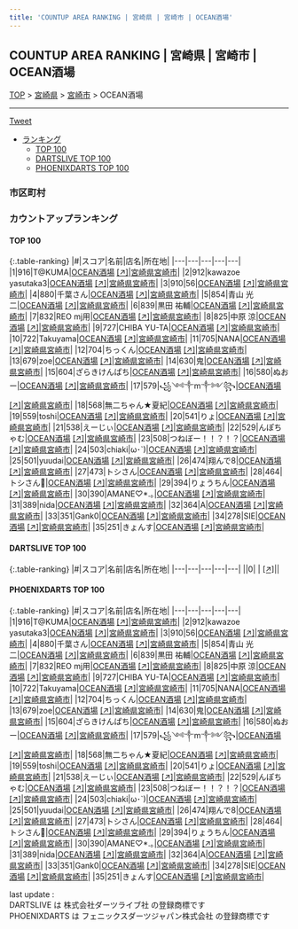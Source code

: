 ```yaml
---
title: 'COUNTUP AREA RANKING | 宮崎県 | 宮崎市 | OCEAN酒場'
---
```

## COUNTUP AREA RANKING | 宮崎県 | 宮崎市 | OCEAN酒場

[TOP](/darts/rank/) > [宮崎県](/darts/rank/宮崎県/) > [宮崎市](/darts/rank/宮崎県/宮崎市/) > OCEAN酒場

___

<a href="https://twitter.com/share?ref_src=twsrc%5Etfw" data-text="COUNTUP AREA RANKING | 宮崎県宮崎市OCEAN酒場" class="twitter-share-button" data-hashtags="DARTSLIVE,PHOENIXDARTS,darts,ダーツ" data-show-count="false">Tweet</a>

* [ランキング](#カウントアップランキング)
    * [TOP 100](#top-100)
    * [DARTSLIVE TOP 100](#dartslive-top-100)
    * [PHOENIXDARTS TOP 100](#phoenixdarts-top-100)

### 市区町村

<ul>

</ul>

### カウントアップランキング

#### TOP 100



{:.table-ranking}
|#|スコア|名前|店名|所在地|
|---|---|---|---|---|
|1|916|<span class="rank-name-pd">T@KUMA</span>|<a href="/darts/rank/shops/94832.html">OCEAN酒場</a> <a href="https://vs.phoenixdarts.com/jp/shop/shopDetailInfo/s_94832?s_seq=94832">[↗]</a>|<a href="/darts/rank/宮崎県/宮崎市">宮崎県宮崎市</a>|
|2|912|<span class="rank-name-pd">kawazoe yasutaka3</span>|<a href="/darts/rank/shops/94832.html">OCEAN酒場</a> <a href="https://vs.phoenixdarts.com/jp/shop/shopDetailInfo/s_94832?s_seq=94832">[↗]</a>|<a href="/darts/rank/宮崎県/宮崎市">宮崎県宮崎市</a>|
|3|910|<span class="rank-name-pd">56</span>|<a href="/darts/rank/shops/94832.html">OCEAN酒場</a> <a href="https://vs.phoenixdarts.com/jp/shop/shopDetailInfo/s_94832?s_seq=94832">[↗]</a>|<a href="/darts/rank/宮崎県/宮崎市">宮崎県宮崎市</a>|
|4|880|<span class="rank-name-pd">千葉さん</span>|<a href="/darts/rank/shops/94832.html">OCEAN酒場</a> <a href="https://vs.phoenixdarts.com/jp/shop/shopDetailInfo/s_94832?s_seq=94832">[↗]</a>|<a href="/darts/rank/宮崎県/宮崎市">宮崎県宮崎市</a>|
|5|854|<span class="rank-name-pd"><span class="pro-icon-pd"></span>青山 光二</span>|<a href="/darts/rank/shops/94832.html">OCEAN酒場</a> <a href="https://vs.phoenixdarts.com/jp/shop/shopDetailInfo/s_94832?s_seq=94832">[↗]</a>|<a href="/darts/rank/宮崎県/宮崎市">宮崎県宮崎市</a>|
|6|839|<span class="rank-name-pd"><span class="pro-icon-pd"></span>黒田 祐輔</span>|<a href="/darts/rank/shops/94832.html">OCEAN酒場</a> <a href="https://vs.phoenixdarts.com/jp/shop/shopDetailInfo/s_94832?s_seq=94832">[↗]</a>|<a href="/darts/rank/宮崎県/宮崎市">宮崎県宮崎市</a>|
|7|832|<span class="rank-name-pd">REO mj用</span>|<a href="/darts/rank/shops/94832.html">OCEAN酒場</a> <a href="https://vs.phoenixdarts.com/jp/shop/shopDetailInfo/s_94832?s_seq=94832">[↗]</a>|<a href="/darts/rank/宮崎県/宮崎市">宮崎県宮崎市</a>|
|8|825|<span class="rank-name-pd"><span class="pro-icon-pd"></span>中原 涼</span>|<a href="/darts/rank/shops/94832.html">OCEAN酒場</a> <a href="https://vs.phoenixdarts.com/jp/shop/shopDetailInfo/s_94832?s_seq=94832">[↗]</a>|<a href="/darts/rank/宮崎県/宮崎市">宮崎県宮崎市</a>|
|9|727|<span class="rank-name-pd">CHIBA YU-TA</span>|<a href="/darts/rank/shops/94832.html">OCEAN酒場</a> <a href="https://vs.phoenixdarts.com/jp/shop/shopDetailInfo/s_94832?s_seq=94832">[↗]</a>|<a href="/darts/rank/宮崎県/宮崎市">宮崎県宮崎市</a>|
|10|722|<span class="rank-name-pd">Takuyama</span>|<a href="/darts/rank/shops/94832.html">OCEAN酒場</a> <a href="https://vs.phoenixdarts.com/jp/shop/shopDetailInfo/s_94832?s_seq=94832">[↗]</a>|<a href="/darts/rank/宮崎県/宮崎市">宮崎県宮崎市</a>|
|11|705|<span class="rank-name-pd">NANA</span>|<a href="/darts/rank/shops/94832.html">OCEAN酒場</a> <a href="https://vs.phoenixdarts.com/jp/shop/shopDetailInfo/s_94832?s_seq=94832">[↗]</a>|<a href="/darts/rank/宮崎県/宮崎市">宮崎県宮崎市</a>|
|12|704|<span class="rank-name-pd">ちっくん</span>|<a href="/darts/rank/shops/94832.html">OCEAN酒場</a> <a href="https://vs.phoenixdarts.com/jp/shop/shopDetailInfo/s_94832?s_seq=94832">[↗]</a>|<a href="/darts/rank/宮崎県/宮崎市">宮崎県宮崎市</a>|
|13|679|<span class="rank-name-pd">zoe</span>|<a href="/darts/rank/shops/94832.html">OCEAN酒場</a> <a href="https://vs.phoenixdarts.com/jp/shop/shopDetailInfo/s_94832?s_seq=94832">[↗]</a>|<a href="/darts/rank/宮崎県/宮崎市">宮崎県宮崎市</a>|
|14|630|<span class="rank-name-pd">鬼</span>|<a href="/darts/rank/shops/94832.html">OCEAN酒場</a> <a href="https://vs.phoenixdarts.com/jp/shop/shopDetailInfo/s_94832?s_seq=94832">[↗]</a>|<a href="/darts/rank/宮崎県/宮崎市">宮崎県宮崎市</a>|
|15|604|<span class="rank-name-pd">ざらきけんぱち</span>|<a href="/darts/rank/shops/94832.html">OCEAN酒場</a> <a href="https://vs.phoenixdarts.com/jp/shop/shopDetailInfo/s_94832?s_seq=94832">[↗]</a>|<a href="/darts/rank/宮崎県/宮崎市">宮崎県宮崎市</a>|
|16|580|<span class="rank-name-pd">ぬおー</span>|<a href="/darts/rank/shops/94832.html">OCEAN酒場</a> <a href="https://vs.phoenixdarts.com/jp/shop/shopDetailInfo/s_94832?s_seq=94832">[↗]</a>|<a href="/darts/rank/宮崎県/宮崎市">宮崎県宮崎市</a>|
|17|579|<span class="rank-name-pd">꧁༺༒m༒༻꧂</span>|<a href="/darts/rank/shops/94832.html">OCEAN酒場</a> <a href="https://vs.phoenixdarts.com/jp/shop/shopDetailInfo/s_94832?s_seq=94832">[↗]</a>|<a href="/darts/rank/宮崎県/宮崎市">宮崎県宮崎市</a>|
|18|568|<span class="rank-name-pd">無二ちゃん★夏紀</span>|<a href="/darts/rank/shops/94832.html">OCEAN酒場</a> <a href="https://vs.phoenixdarts.com/jp/shop/shopDetailInfo/s_94832?s_seq=94832">[↗]</a>|<a href="/darts/rank/宮崎県/宮崎市">宮崎県宮崎市</a>|
|19|559|<span class="rank-name-pd">toshi</span>|<a href="/darts/rank/shops/94832.html">OCEAN酒場</a> <a href="https://vs.phoenixdarts.com/jp/shop/shopDetailInfo/s_94832?s_seq=94832">[↗]</a>|<a href="/darts/rank/宮崎県/宮崎市">宮崎県宮崎市</a>|
|20|541|<span class="rank-name-pd">りょ</span>|<a href="/darts/rank/shops/94832.html">OCEAN酒場</a> <a href="https://vs.phoenixdarts.com/jp/shop/shopDetailInfo/s_94832?s_seq=94832">[↗]</a>|<a href="/darts/rank/宮崎県/宮崎市">宮崎県宮崎市</a>|
|21|538|<span class="rank-name-pd">えーじぃ</span>|<a href="/darts/rank/shops/94832.html">OCEAN酒場</a> <a href="https://vs.phoenixdarts.com/jp/shop/shopDetailInfo/s_94832?s_seq=94832">[↗]</a>|<a href="/darts/rank/宮崎県/宮崎市">宮崎県宮崎市</a>|
|22|529|<span class="rank-name-pd">んぽちゃむ</span>|<a href="/darts/rank/shops/94832.html">OCEAN酒場</a> <a href="https://vs.phoenixdarts.com/jp/shop/shopDetailInfo/s_94832?s_seq=94832">[↗]</a>|<a href="/darts/rank/宮崎県/宮崎市">宮崎県宮崎市</a>|
|23|508|<span class="rank-name-pd">つねぼー！！？！？</span>|<a href="/darts/rank/shops/94832.html">OCEAN酒場</a> <a href="https://vs.phoenixdarts.com/jp/shop/shopDetailInfo/s_94832?s_seq=94832">[↗]</a>|<a href="/darts/rank/宮崎県/宮崎市">宮崎県宮崎市</a>|
|24|503|<span class="rank-name-pd">chiaki&#124;ω･`)</span>|<a href="/darts/rank/shops/94832.html">OCEAN酒場</a> <a href="https://vs.phoenixdarts.com/jp/shop/shopDetailInfo/s_94832?s_seq=94832">[↗]</a>|<a href="/darts/rank/宮崎県/宮崎市">宮崎県宮崎市</a>|
|25|501|<span class="rank-name-pd">yuudai</span>|<a href="/darts/rank/shops/94832.html">OCEAN酒場</a> <a href="https://vs.phoenixdarts.com/jp/shop/shopDetailInfo/s_94832?s_seq=94832">[↗]</a>|<a href="/darts/rank/宮崎県/宮崎市">宮崎県宮崎市</a>|
|26|474|<span class="rank-name-pd">翔んで8</span>|<a href="/darts/rank/shops/94832.html">OCEAN酒場</a> <a href="https://vs.phoenixdarts.com/jp/shop/shopDetailInfo/s_94832?s_seq=94832">[↗]</a>|<a href="/darts/rank/宮崎県/宮崎市">宮崎県宮崎市</a>|
|27|473|<span class="rank-name-pd">トシさん</span>|<a href="/darts/rank/shops/94832.html">OCEAN酒場</a> <a href="https://vs.phoenixdarts.com/jp/shop/shopDetailInfo/s_94832?s_seq=94832">[↗]</a>|<a href="/darts/rank/宮崎県/宮崎市">宮崎県宮崎市</a>|
|28|464|<span class="rank-name-pd">トシさん🎯</span>|<a href="/darts/rank/shops/94832.html">OCEAN酒場</a> <a href="https://vs.phoenixdarts.com/jp/shop/shopDetailInfo/s_94832?s_seq=94832">[↗]</a>|<a href="/darts/rank/宮崎県/宮崎市">宮崎県宮崎市</a>|
|29|394|<span class="rank-name-pd">りょうちん</span>|<a href="/darts/rank/shops/94832.html">OCEAN酒場</a> <a href="https://vs.phoenixdarts.com/jp/shop/shopDetailInfo/s_94832?s_seq=94832">[↗]</a>|<a href="/darts/rank/宮崎県/宮崎市">宮崎県宮崎市</a>|
|30|390|<span class="rank-name-pd">AMANE♡*.｡</span>|<a href="/darts/rank/shops/94832.html">OCEAN酒場</a> <a href="https://vs.phoenixdarts.com/jp/shop/shopDetailInfo/s_94832?s_seq=94832">[↗]</a>|<a href="/darts/rank/宮崎県/宮崎市">宮崎県宮崎市</a>|
|31|389|<span class="rank-name-pd">nida</span>|<a href="/darts/rank/shops/94832.html">OCEAN酒場</a> <a href="https://vs.phoenixdarts.com/jp/shop/shopDetailInfo/s_94832?s_seq=94832">[↗]</a>|<a href="/darts/rank/宮崎県/宮崎市">宮崎県宮崎市</a>|
|32|364|<span class="rank-name-pd">A</span>|<a href="/darts/rank/shops/94832.html">OCEAN酒場</a> <a href="https://vs.phoenixdarts.com/jp/shop/shopDetailInfo/s_94832?s_seq=94832">[↗]</a>|<a href="/darts/rank/宮崎県/宮崎市">宮崎県宮崎市</a>|
|33|351|<span class="rank-name-pd">Gank0</span>|<a href="/darts/rank/shops/94832.html">OCEAN酒場</a> <a href="https://vs.phoenixdarts.com/jp/shop/shopDetailInfo/s_94832?s_seq=94832">[↗]</a>|<a href="/darts/rank/宮崎県/宮崎市">宮崎県宮崎市</a>|
|34|278|<span class="rank-name-pd">SIE</span>|<a href="/darts/rank/shops/94832.html">OCEAN酒場</a> <a href="https://vs.phoenixdarts.com/jp/shop/shopDetailInfo/s_94832?s_seq=94832">[↗]</a>|<a href="/darts/rank/宮崎県/宮崎市">宮崎県宮崎市</a>|
|35|251|<span class="rank-name-pd">きょんす</span>|<a href="/darts/rank/shops/94832.html">OCEAN酒場</a> <a href="https://vs.phoenixdarts.com/jp/shop/shopDetailInfo/s_94832?s_seq=94832">[↗]</a>|<a href="/darts/rank/宮崎県/宮崎市">宮崎県宮崎市</a>|


#### DARTSLIVE TOP 100



{:.table-ranking}
|#|スコア|名前|店名|所在地|
|---|---|---|---|---|
||0|<span class="rank-name-dl"> </span>|<a href="/darts/rank/shops/.html"></a> <a href="">[↗]</a>|<a href="/darts/rank//"></a>|


#### PHOENIXDARTS TOP 100



{:.table-ranking}
|#|スコア|名前|店名|所在地|
|---|---|---|---|---|
|1|916|<span class="rank-name-pd">T@KUMA</span>|<a href="/darts/rank/shops/94832.html">OCEAN酒場</a> <a href="https://vs.phoenixdarts.com/jp/shop/shopDetailInfo/s_94832?s_seq=94832">[↗]</a>|<a href="/darts/rank/宮崎県/宮崎市">宮崎県宮崎市</a>|
|2|912|<span class="rank-name-pd">kawazoe yasutaka3</span>|<a href="/darts/rank/shops/94832.html">OCEAN酒場</a> <a href="https://vs.phoenixdarts.com/jp/shop/shopDetailInfo/s_94832?s_seq=94832">[↗]</a>|<a href="/darts/rank/宮崎県/宮崎市">宮崎県宮崎市</a>|
|3|910|<span class="rank-name-pd">56</span>|<a href="/darts/rank/shops/94832.html">OCEAN酒場</a> <a href="https://vs.phoenixdarts.com/jp/shop/shopDetailInfo/s_94832?s_seq=94832">[↗]</a>|<a href="/darts/rank/宮崎県/宮崎市">宮崎県宮崎市</a>|
|4|880|<span class="rank-name-pd">千葉さん</span>|<a href="/darts/rank/shops/94832.html">OCEAN酒場</a> <a href="https://vs.phoenixdarts.com/jp/shop/shopDetailInfo/s_94832?s_seq=94832">[↗]</a>|<a href="/darts/rank/宮崎県/宮崎市">宮崎県宮崎市</a>|
|5|854|<span class="rank-name-pd"><span class="pro-icon-pd"></span>青山 光二</span>|<a href="/darts/rank/shops/94832.html">OCEAN酒場</a> <a href="https://vs.phoenixdarts.com/jp/shop/shopDetailInfo/s_94832?s_seq=94832">[↗]</a>|<a href="/darts/rank/宮崎県/宮崎市">宮崎県宮崎市</a>|
|6|839|<span class="rank-name-pd"><span class="pro-icon-pd"></span>黒田 祐輔</span>|<a href="/darts/rank/shops/94832.html">OCEAN酒場</a> <a href="https://vs.phoenixdarts.com/jp/shop/shopDetailInfo/s_94832?s_seq=94832">[↗]</a>|<a href="/darts/rank/宮崎県/宮崎市">宮崎県宮崎市</a>|
|7|832|<span class="rank-name-pd">REO mj用</span>|<a href="/darts/rank/shops/94832.html">OCEAN酒場</a> <a href="https://vs.phoenixdarts.com/jp/shop/shopDetailInfo/s_94832?s_seq=94832">[↗]</a>|<a href="/darts/rank/宮崎県/宮崎市">宮崎県宮崎市</a>|
|8|825|<span class="rank-name-pd"><span class="pro-icon-pd"></span>中原 涼</span>|<a href="/darts/rank/shops/94832.html">OCEAN酒場</a> <a href="https://vs.phoenixdarts.com/jp/shop/shopDetailInfo/s_94832?s_seq=94832">[↗]</a>|<a href="/darts/rank/宮崎県/宮崎市">宮崎県宮崎市</a>|
|9|727|<span class="rank-name-pd">CHIBA YU-TA</span>|<a href="/darts/rank/shops/94832.html">OCEAN酒場</a> <a href="https://vs.phoenixdarts.com/jp/shop/shopDetailInfo/s_94832?s_seq=94832">[↗]</a>|<a href="/darts/rank/宮崎県/宮崎市">宮崎県宮崎市</a>|
|10|722|<span class="rank-name-pd">Takuyama</span>|<a href="/darts/rank/shops/94832.html">OCEAN酒場</a> <a href="https://vs.phoenixdarts.com/jp/shop/shopDetailInfo/s_94832?s_seq=94832">[↗]</a>|<a href="/darts/rank/宮崎県/宮崎市">宮崎県宮崎市</a>|
|11|705|<span class="rank-name-pd">NANA</span>|<a href="/darts/rank/shops/94832.html">OCEAN酒場</a> <a href="https://vs.phoenixdarts.com/jp/shop/shopDetailInfo/s_94832?s_seq=94832">[↗]</a>|<a href="/darts/rank/宮崎県/宮崎市">宮崎県宮崎市</a>|
|12|704|<span class="rank-name-pd">ちっくん</span>|<a href="/darts/rank/shops/94832.html">OCEAN酒場</a> <a href="https://vs.phoenixdarts.com/jp/shop/shopDetailInfo/s_94832?s_seq=94832">[↗]</a>|<a href="/darts/rank/宮崎県/宮崎市">宮崎県宮崎市</a>|
|13|679|<span class="rank-name-pd">zoe</span>|<a href="/darts/rank/shops/94832.html">OCEAN酒場</a> <a href="https://vs.phoenixdarts.com/jp/shop/shopDetailInfo/s_94832?s_seq=94832">[↗]</a>|<a href="/darts/rank/宮崎県/宮崎市">宮崎県宮崎市</a>|
|14|630|<span class="rank-name-pd">鬼</span>|<a href="/darts/rank/shops/94832.html">OCEAN酒場</a> <a href="https://vs.phoenixdarts.com/jp/shop/shopDetailInfo/s_94832?s_seq=94832">[↗]</a>|<a href="/darts/rank/宮崎県/宮崎市">宮崎県宮崎市</a>|
|15|604|<span class="rank-name-pd">ざらきけんぱち</span>|<a href="/darts/rank/shops/94832.html">OCEAN酒場</a> <a href="https://vs.phoenixdarts.com/jp/shop/shopDetailInfo/s_94832?s_seq=94832">[↗]</a>|<a href="/darts/rank/宮崎県/宮崎市">宮崎県宮崎市</a>|
|16|580|<span class="rank-name-pd">ぬおー</span>|<a href="/darts/rank/shops/94832.html">OCEAN酒場</a> <a href="https://vs.phoenixdarts.com/jp/shop/shopDetailInfo/s_94832?s_seq=94832">[↗]</a>|<a href="/darts/rank/宮崎県/宮崎市">宮崎県宮崎市</a>|
|17|579|<span class="rank-name-pd">꧁༺༒m༒༻꧂</span>|<a href="/darts/rank/shops/94832.html">OCEAN酒場</a> <a href="https://vs.phoenixdarts.com/jp/shop/shopDetailInfo/s_94832?s_seq=94832">[↗]</a>|<a href="/darts/rank/宮崎県/宮崎市">宮崎県宮崎市</a>|
|18|568|<span class="rank-name-pd">無二ちゃん★夏紀</span>|<a href="/darts/rank/shops/94832.html">OCEAN酒場</a> <a href="https://vs.phoenixdarts.com/jp/shop/shopDetailInfo/s_94832?s_seq=94832">[↗]</a>|<a href="/darts/rank/宮崎県/宮崎市">宮崎県宮崎市</a>|
|19|559|<span class="rank-name-pd">toshi</span>|<a href="/darts/rank/shops/94832.html">OCEAN酒場</a> <a href="https://vs.phoenixdarts.com/jp/shop/shopDetailInfo/s_94832?s_seq=94832">[↗]</a>|<a href="/darts/rank/宮崎県/宮崎市">宮崎県宮崎市</a>|
|20|541|<span class="rank-name-pd">りょ</span>|<a href="/darts/rank/shops/94832.html">OCEAN酒場</a> <a href="https://vs.phoenixdarts.com/jp/shop/shopDetailInfo/s_94832?s_seq=94832">[↗]</a>|<a href="/darts/rank/宮崎県/宮崎市">宮崎県宮崎市</a>|
|21|538|<span class="rank-name-pd">えーじぃ</span>|<a href="/darts/rank/shops/94832.html">OCEAN酒場</a> <a href="https://vs.phoenixdarts.com/jp/shop/shopDetailInfo/s_94832?s_seq=94832">[↗]</a>|<a href="/darts/rank/宮崎県/宮崎市">宮崎県宮崎市</a>|
|22|529|<span class="rank-name-pd">んぽちゃむ</span>|<a href="/darts/rank/shops/94832.html">OCEAN酒場</a> <a href="https://vs.phoenixdarts.com/jp/shop/shopDetailInfo/s_94832?s_seq=94832">[↗]</a>|<a href="/darts/rank/宮崎県/宮崎市">宮崎県宮崎市</a>|
|23|508|<span class="rank-name-pd">つねぼー！！？！？</span>|<a href="/darts/rank/shops/94832.html">OCEAN酒場</a> <a href="https://vs.phoenixdarts.com/jp/shop/shopDetailInfo/s_94832?s_seq=94832">[↗]</a>|<a href="/darts/rank/宮崎県/宮崎市">宮崎県宮崎市</a>|
|24|503|<span class="rank-name-pd">chiaki&#124;ω･`)</span>|<a href="/darts/rank/shops/94832.html">OCEAN酒場</a> <a href="https://vs.phoenixdarts.com/jp/shop/shopDetailInfo/s_94832?s_seq=94832">[↗]</a>|<a href="/darts/rank/宮崎県/宮崎市">宮崎県宮崎市</a>|
|25|501|<span class="rank-name-pd">yuudai</span>|<a href="/darts/rank/shops/94832.html">OCEAN酒場</a> <a href="https://vs.phoenixdarts.com/jp/shop/shopDetailInfo/s_94832?s_seq=94832">[↗]</a>|<a href="/darts/rank/宮崎県/宮崎市">宮崎県宮崎市</a>|
|26|474|<span class="rank-name-pd">翔んで8</span>|<a href="/darts/rank/shops/94832.html">OCEAN酒場</a> <a href="https://vs.phoenixdarts.com/jp/shop/shopDetailInfo/s_94832?s_seq=94832">[↗]</a>|<a href="/darts/rank/宮崎県/宮崎市">宮崎県宮崎市</a>|
|27|473|<span class="rank-name-pd">トシさん</span>|<a href="/darts/rank/shops/94832.html">OCEAN酒場</a> <a href="https://vs.phoenixdarts.com/jp/shop/shopDetailInfo/s_94832?s_seq=94832">[↗]</a>|<a href="/darts/rank/宮崎県/宮崎市">宮崎県宮崎市</a>|
|28|464|<span class="rank-name-pd">トシさん🎯</span>|<a href="/darts/rank/shops/94832.html">OCEAN酒場</a> <a href="https://vs.phoenixdarts.com/jp/shop/shopDetailInfo/s_94832?s_seq=94832">[↗]</a>|<a href="/darts/rank/宮崎県/宮崎市">宮崎県宮崎市</a>|
|29|394|<span class="rank-name-pd">りょうちん</span>|<a href="/darts/rank/shops/94832.html">OCEAN酒場</a> <a href="https://vs.phoenixdarts.com/jp/shop/shopDetailInfo/s_94832?s_seq=94832">[↗]</a>|<a href="/darts/rank/宮崎県/宮崎市">宮崎県宮崎市</a>|
|30|390|<span class="rank-name-pd">AMANE♡*.｡</span>|<a href="/darts/rank/shops/94832.html">OCEAN酒場</a> <a href="https://vs.phoenixdarts.com/jp/shop/shopDetailInfo/s_94832?s_seq=94832">[↗]</a>|<a href="/darts/rank/宮崎県/宮崎市">宮崎県宮崎市</a>|
|31|389|<span class="rank-name-pd">nida</span>|<a href="/darts/rank/shops/94832.html">OCEAN酒場</a> <a href="https://vs.phoenixdarts.com/jp/shop/shopDetailInfo/s_94832?s_seq=94832">[↗]</a>|<a href="/darts/rank/宮崎県/宮崎市">宮崎県宮崎市</a>|
|32|364|<span class="rank-name-pd">A</span>|<a href="/darts/rank/shops/94832.html">OCEAN酒場</a> <a href="https://vs.phoenixdarts.com/jp/shop/shopDetailInfo/s_94832?s_seq=94832">[↗]</a>|<a href="/darts/rank/宮崎県/宮崎市">宮崎県宮崎市</a>|
|33|351|<span class="rank-name-pd">Gank0</span>|<a href="/darts/rank/shops/94832.html">OCEAN酒場</a> <a href="https://vs.phoenixdarts.com/jp/shop/shopDetailInfo/s_94832?s_seq=94832">[↗]</a>|<a href="/darts/rank/宮崎県/宮崎市">宮崎県宮崎市</a>|
|34|278|<span class="rank-name-pd">SIE</span>|<a href="/darts/rank/shops/94832.html">OCEAN酒場</a> <a href="https://vs.phoenixdarts.com/jp/shop/shopDetailInfo/s_94832?s_seq=94832">[↗]</a>|<a href="/darts/rank/宮崎県/宮崎市">宮崎県宮崎市</a>|
|35|251|<span class="rank-name-pd">きょんす</span>|<a href="/darts/rank/shops/94832.html">OCEAN酒場</a> <a href="https://vs.phoenixdarts.com/jp/shop/shopDetailInfo/s_94832?s_seq=94832">[↗]</a>|<a href="/darts/rank/宮崎県/宮崎市">宮崎県宮崎市</a>|


<div class="footer border-top border-gray-light mt-5 pt-3 text-right text-gray">
    last update : <span style="font-weight: italic" id="foot_last_modified"></span><br />
    DARTSLIVE は 株式会社ダーツライブ社 の登録商標です<br />
    PHOENIXDARTS は フェニックスダーツジャパン株式会社 の登録商標です<br />
</div>

<script src="https://cdnjs.cloudflare.com/ajax/libs/jquery.tablesorter/2.31.3/js/jquery.tablesorter.min.js" integrity="sha512-qzgd5cYSZcosqpzpn7zF2ZId8f/8CHmFKZ8j7mU4OUXTNRd5g+ZHBPsgKEwoqxCtdQvExE5LprwwPAgoicguNg==" crossorigin="anonymous" referrerpolicy="no-referrer"></script>
<link rel="stylesheet" href="https://cdnjs.cloudflare.com/ajax/libs/jquery.tablesorter/2.31.3/css/theme.default.min.css" integrity="sha512-wghhOJkjQX0Lh3NSWvNKeZ0ZpNn+SPVXX1Qyc9OCaogADktxrBiBdKGDoqVUOyhStvMBmJQ8ZdMHiR3wuEq8+w==" crossorigin="anonymous" referrerpolicy="no-referrer" />
<script>
$(function() {
    $(".table-ranking").tablesorter({sortList:[[0, 0]]});
    $("#foot_last_modified").text(formatDate(new Date(document.lastModified), 'yyyy-MM-dd HH:mm:ss'));
});
</script>

<script async src="https://platform.twitter.com/widgets.js" charset="utf-8"></script>